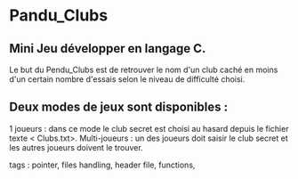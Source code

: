 # Pandu_Clubs
## Mini Jeu développer en langage C.
Le but du Pendu_Clubs est de retrouver le nom d'un club caché en moins d'un certain nombre d'essais selon le niveau de difficulté choisi.

## Deux modes de jeux sont disponibles : 

1 joueurs : dans ce mode le club secret est choisi au hasard depuis le fichier texte < Clubs.txt>.
Multi-joueurs : un des joueurs doit saisir le club secret et les autres joueurs doivent le trouver.



tags : pointer, files handling, header file, functions, 

